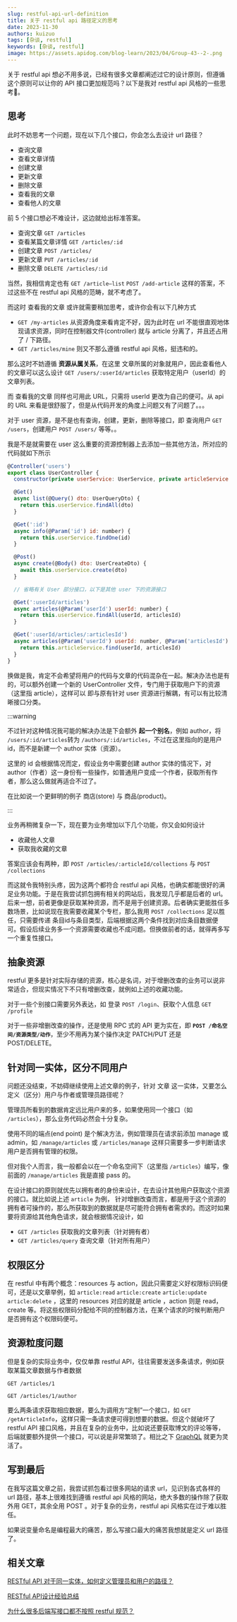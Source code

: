 ```yaml
---
slug: restful-api-url-definition
title: 关于 restful api 路径定义的思考
date: 2023-11-30
authors: kuizuo
tags: [杂谈, restful]
keywords: [杂谈, restful]
image: https://assets.apidog.com/blog-learn/2023/04/Group-43--2-.png
---
```

关于 restful api 想必不用多说，已经有很多文章都阐述过它的设计原则，但遵循这个原则可以让你的 API 接口更加规范吗？以下是我对 restful api 风格的一些思考🤔。

<!-- truncate -->

## 思考

此时不妨思考一个问题，现在以下几个接口，你会怎么去设计 url 路径？

- 查询文章
- 查看文章详情
- 创建文章
- 更新文章
- 删除文章
- 查看我的文章
- 查看他人的文章

前 5 个接口想必不难设计，这边就给出标准答案。

- 查询文章 `GET /articles`
- 查看某篇文章详情 `GET /articles/:id`
- 创建文章 `POST /articles/`
- 更新文章 `PUT /articles/:id`
- 删除文章 `DELETE /articles/:id`

当然，我相信肯定也有 `GET /article—list` `POST /add-article` 这样的答案，不过这些不在 restful api 风格的范畴，就不考虑了。

而这时 查看我的文章 或许就需要稍加思考，或许你会有以下几种方式

- `GET /my-articles` 从资源角度来看肯定不好，因为此时在 url 不能很直观地体现请求资源，同时在控制器文件(controller) 就与 article 分离了，并且还占用了 / 下路径。
- `GET /articles/mine` 则又不那么遵循 restful api 风格，挺违和的。

那么这时不妨遵循 **资源从属关系**，在这里 文章所属的对象就用户，因此查看他人的文章可以这么设计 `GET /users/:userId/articles` 获取特定用户（userId）的文章列表。

而 查看我的文章 同样也可用此 URL，只需将 userId 更改为自己的便可。从 api 的 URL 来看是很舒服了，但是从代码开发的角度上问题又有了问题了。。。

对于 user 资源，是不是也有查询，创建，更新，删除等接口，即 查询用户 `GET /users`，创建用户 `POST /users/` 等等。。

我是不是就需要在 user 这么重要的资源控制器上去添加一些其他方法，所对应的代码就如下所示

```jsx
@Controller('users')
export class UserController {
  constructor(private userService: UserService, private articleService: ArticleService) {}

  @Get()
  async list(@Query() dto: UserQueryDto) {
    return this.userService.findAll(dto)
  }

  @Get(':id')
  async info(@Param('id') id: number) {
    return this.userService.findOne(id)
  }

  @Post()
  async create(@Body() dto: UserCreateDto) {
    await this.userService.create(dto)
  }

  // 省略有关 User 部分接口，以下是其他 user 下的资源接口

  @Get(':userId/articles')
  async articles(@Param('userId') userId: number) {
    return this.userService.findAll(userId, articlesId)
  }

  @Get(':userId/articles/:articlesId')
  async articles(@Param('userId') userId: number, @Param('articlesId') articlesId: number) {
    return this.articleService.find(userId, articlesId)
  }
}
```

换做是我，肯定不会希望将用户的代码与文章的代码混杂在一起。解决办法也是有的，可以额外创建一个新的 UserController 文件，专门用于获取用户下的资源（这里指 article），这样可以 即与原有针对 user 资源进行解耦，有可以有比较清晰接口分类。

:::warning

不过针对这种情况我可能的解决办法是下会额外 **起一个别名**，例如 author，将 `/users/:id/articles`转为 `/authors/:id/articles`，不过在这里指向的是用户 id，而不是新建一个 author 实体（资源）。

这里的 id 会根据情况而定，假设业务中需要创建 author 实体的情况下，对 author（作者）这一身份有一些操作，如普通用户变成一个作者，获取所有作者，那么这么做就再适合不过了。

在比如说一个更鲜明的例子 商店(store) 与 商品(product)。

:::

业务再稍微复杂一下，现在要为业务增加以下几个功能，你又会如何设计

- 收藏他人文章
- 获取我收藏的文章

答案应该会有两种，即 `POST /articles/:articleId/collections` 与 `POST /collections`

而这就令我特别头疼，因为这两个都符合 restful api 风格，也确实都能很好的满足业务功能。于是在我尝试抓包拥有相关的网站后，我发现几乎都是后者的 url。后来一想，前者更像是获取某种资源，而不是用于创建资源。后者确实更能胜任多数场景，比如说现在我需要收藏某个专栏，那么我用 `POST /collections` 足以胜任，只需要传递 条目id与条目类型，后端根据这两个条件找到对应条目数据便可。假设后续业务多一个资源需要收藏也不成问题。但换做前者的话，就得再多写一个重复性接口。

## 抽象资源

restful 更多是针对实际存储的资源，核心是名词，对于增删改查的业务可以说非常适合，但现实情况下不只有增删改查，就例如上述的收藏功能。

对于一些个别接口需要另外表达，如 登录 `POST /login`、获取个人信息 `GET /profile`

对于一些非增删改查的操作，还是使用 RPC 式的 API 更为实在，即 **`POST /命名空间/资源类型/动作`**，至少不用再为某个操作决定 PATCH/PUT 还是 POST/DELETE。

## 针对同一实体，区分不同用户

问题还没结束，不妨碍继续使用上述文章的例子，针对 文章 这一实体，又要怎么定义（区分）用户与作者或管理员路径呢？

管理员所看到的数据肯定远比用户来的多，如果使用同一个接口（如 `/articles`），那么业务代码必然会十分复杂。

使用不同的端点(end point) 是个解决方法，例如管理员在请求前添加 manage 或 admin，如 `/manage/articles` 或 `/articles/manage` 这样只需要多一步判断请求用户是否拥有管理的权限。

但对我个人而言，我一般都会以在一个命名空间下（这里指 `/articles`）编写，像前面的 `/manage/articles` 我是直接 pass 的。

在设计接口的原则就优先以拥有者的身份来设计，在去设计其他用户获取这个资源的接口。就比如说上述 `article` 为例， 针对增删改查而言，都是用于这个资源的拥有者可操作的，那么所获取到的数据就是尽可能符合拥有者需求的。而这时如果要将资源给其他角色请求，就会根据情况设计，如

- `GET /articles` 获取我的文章列表（针对拥有者）
- `GET /articles/query` 查询文章（针对所有用户）

## 权限区分

在 restful 中有两个概念：resources 与 action，因此只需要定义好权限标识码便可，还是以文章举例，如 `article:read` `article:create` `article:update` `article:delete` ，这里的 resources 对应的就是 article ，action 则是 read，create 等。将这些权限码分配给不同的控制器方法，在某个请求的时候判断用户是否拥有这个权限码便可。

## 资源粒度问题

但是复杂的实际业务中，仅仅单靠 restful API，往往需要发送多条请求，例如获取某篇文章数据与作者数据

```
GET /articles/1

GET /articles/1/author
```

要么两条请求获取相应数据，要么为调用方“定制”一个接口，如 `GET /getArticleInfo`，这样只需一条请求便可得到想要的数据。但这个就破坏了 restful API 接口风格，并且在复杂的业务中，比如说还要获取博文的评论等等，后端就要额外提供一个接口，可以说是非常繁琐了。相比之下 [GraphQL](https://graphql.org/) 就更为灵活了。

## 写到最后

在我写这篇文章之前，我尝试抓包看过很多网站的请求 url，见识到各式各样的 url 路径，基本上很难找到遵循 restful api 风格的网站，绝大多数的操作除了获取外用 GET，其余全用 POST 。对于复杂的业务，restful api 风格实在过于难以胜任。

如果说变量命名是编程最大的痛苦，那么写接口最大的痛苦我想就是定义 url 路径了。

## 相关文章

[RESTful API 对于同一实体，如何定义管理员和用户的路径？](https://www.v2ex.com/t/482682)

[RESTful API设计经验总结](https://blog.51cto.com/LiatscBookshelf/5427906)

[为什么很多后端写接口都不按照 restful 规范？](https://www.zhihu.com/question/438825740)

